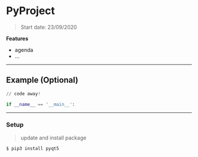 # PyProject

> Start date: 23/09/2020

**Features**

- agenda
- ...

---

## Example (Optional)

```python
// code away!

if __name__ == '__main__':
```

---

### Setup

> update and install package

```shell
$ pip3 install pyqt5
```